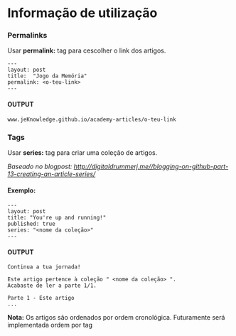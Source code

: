 
# Informação de utilização

### Permalinks
Usar **permalink:** tag para cescolher o link dos artigos.
```
---
layout: post
title:  "Jogo da Memória"
permalink: <o-teu-link>
---
```

#### OUTPUT
```
www.jeKnowledge.github.io/academy-articles/o-teu-link
```

### Tags
 Usar **series:** tag para criar uma coleção de artigos.

  *Baseado no blogpost:
 http://digitaldrummerj.me//blogging-on-github-part-13-creating-an-article-series/*

 #### Exemplo:
```
---
layout: post
title: "You're up and running!"
published: true
series: "<nome da coleção>"
---
```

#### OUTPUT
```
Continua a tua jornada!

Este artigo pertence à coleção " <nome da coleção> ".
Acabaste de ler a parte 1/1.

Parte 1 - Este artigo
...
```
  **Nota:** Os artigos são ordenados por ordem cronológica.
  Futuramente será implementada ordem por tag
